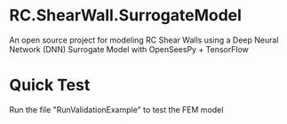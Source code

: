 # RC.ShearWall.SurrogateModel
An open source project for modeling RC Shear Walls using a Deep Neural Network (DNN) Surrogate Model with OpenSeesPy + TensorFlow

# Quick Test
Run the file "RunValidationExample" to test the FEM model
